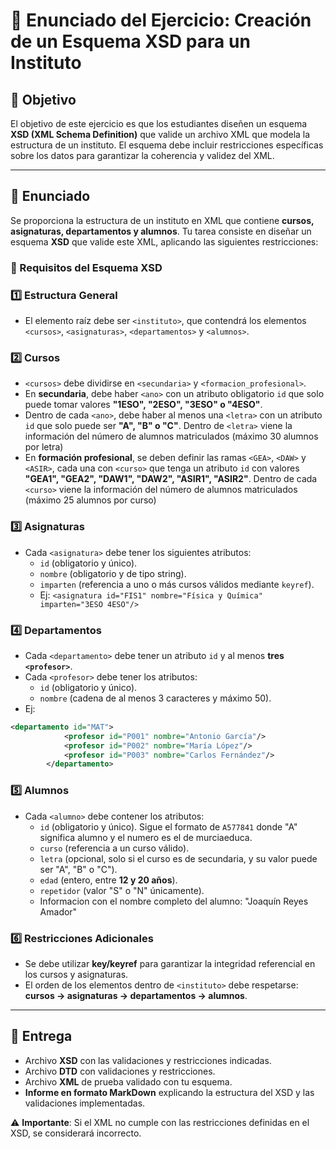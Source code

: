 # 📌 Enunciado del Ejercicio: Creación de un Esquema XSD para un Instituto

## 🎯 Objetivo
El objetivo de este ejercicio es que los estudiantes diseñen un esquema **XSD (XML Schema Definition)** que valide un archivo XML que modela la estructura de un instituto. El esquema debe incluir restricciones específicas sobre los datos para garantizar la coherencia y validez del XML.

---

## 📖 Enunciado
Se proporciona la estructura de un instituto en XML que contiene **cursos, asignaturas, departamentos y alumnos**. Tu tarea consiste en diseñar un esquema **XSD** que valide este XML, aplicando las siguientes restricciones:

### 📌 Requisitos del Esquema XSD

### 1️⃣ Estructura General
- El elemento raíz debe ser `<instituto>`, que contendrá los elementos `<cursos>`, `<asignaturas>`, `<departamentos>` y `<alumnos>`.

### 2️⃣ Cursos
- `<cursos>` debe dividirse en `<secundaria>` y `<formacion_profesional>`.
- En **secundaria**, debe haber `<ano>` con un atributo obligatorio `id` que solo puede tomar valores **"1ESO", "2ESO", "3ESO" o "4ESO"**.
- Dentro de cada `<ano>`, debe haber al menos una `<letra>` con un atributo `id` que solo puede ser **"A", "B" o "C"**. Dentro de `<letra>` viene la información del número de alumnos matriculados (máximo 30 alumnos por letra)
- En **formación profesional**, se deben definir las ramas `<GEA>`, `<DAW>` y `<ASIR>`, cada una con `<curso>` que tenga un atributo `id` con valores **"GEA1", "GEA2", "DAW1", "DAW2", "ASIR1", "ASIR2"**. Dentro de cada `<curso>` viene la información del número de alumnos matriculados (máximo 25 alumnos por curso)

### 3️⃣ Asignaturas
- Cada `<asignatura>` debe tener los siguientes atributos:
  - `id` (obligatorio y único).
  - `nombre` (obligatorio y de tipo string).
  - `imparten` (referencia a uno o más cursos válidos mediante `keyref`).
  - Ej: `<asignatura id="FIS1" nombre="Física y Química" imparten="3ESO 4ESO"/>`

### 4️⃣ Departamentos
- Cada `<departamento>` debe tener un atributo `id` y al menos **tres `<profesor>`**.
- Cada `<profesor>` debe tener los atributos:
  - `id` (obligatorio y único).
  - `nombre` (cadena de al menos 3 caracteres y máximo 50).
- Ej:
```xml
<departamento id="MAT">
            <profesor id="P001" nombre="Antonio García"/>
            <profesor id="P002" nombre="María López"/>
            <profesor id="P003" nombre="Carlos Fernández"/>
        </departamento>
```

### 5️⃣ Alumnos
- Cada `<alumno>` debe contener los atributos:
  - `id` (obligatorio y único). Sigue el formato de `A577841` donde "A" significa alumno y el numero es el de murciaeduca. 
  - `curso` (referencia a un curso válido).
  - `letra` (opcional, solo si el curso es de secundaria, y su valor puede ser "A", "B" o "C").
  - `edad` (entero, entre **12 y 20 años**).
  - `repetidor` (valor "S" o "N" únicamente).
  - Informacion con el nombre completo del alumno: "Joaquín Reyes Amador"

### 6️⃣ Restricciones Adicionales
- Se debe utilizar **key/keyref** para garantizar la integridad referencial en los cursos y asignaturas.
- El orden de los elementos dentro de `<instituto>` debe respetarse: **cursos → asignaturas → departamentos → alumnos**.

---

## 📌 Entrega
- Archivo **XSD** con las validaciones y restricciones indicadas.
- Archivo **DTD** con validaciones y restricciones.
- Archivo **XML** de prueba validado con tu esquema.
- **Informe en formato MarkDown** explicando la estructura del XSD y las validaciones implementadas.

⚠️ **Importante**: Si el XML no cumple con las restricciones definidas en el XSD, se considerará incorrecto.
